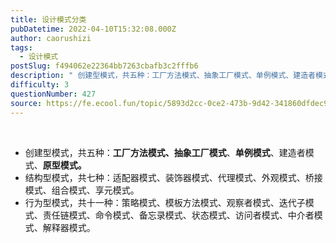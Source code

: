 ```yaml
---
title: 设计模式分类
pubDatetime: 2022-04-10T15:32:08.000Z
author: caorushizi
tags:
  - 设计模式
postSlug: f494062e22364bb7263cbafb3c2fffb6
description: " 创建型模式，共五种：工厂方法模式、抽象工厂模式、单例模式、建造者模式、原型模式。 结构型模式，共七种：适配器模式、装饰器模式、代理模式、外观模式、桥接模式、组合模式、享元模式。 行为型模式，共十一种：策略模式、模板方法模式、观察者模式、迭代子模式、责任链模式、命令模式、备忘录模式、状态模式、访问者模式、中介者模式、解释器模式。"
difficulty: 3
questionNumber: 427
source: https://fe.ecool.fun/topic/5893d2cc-0ce2-473b-9d42-341860dfdec9
---
```


<p><br/> </p><ul><li> 创建型模式，共五种：<strong>工厂方法模式、抽象工厂模式</strong>、<strong>单例模式</strong>、建造者模式、<strong>原型模式。</strong><br/> </li><li> 结构型模式，共七种：适配器模式、装饰器模式、代理模式、外观模式、桥接模式、组合模式、享元模式。<br/> </li><li> 行为型模式，共十一种：策略模式、模板方法模式、观察者模式、迭代子模式、责任链模式、命令模式、备忘录模式、状态模式、访问者模式、中介者模式、解释器模式。</li></ul><p></p>

